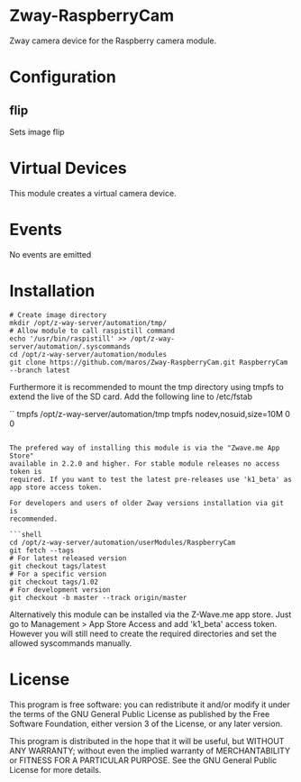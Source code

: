 # Zway-RaspberryCam

Zway camera device for the Raspberry camera module.

# Configuration

## flip

Sets image flip

# Virtual Devices

This module creates a virtual camera device.

# Events

No events are emitted

# Installation

```shell
# Create image directory
mkdir /opt/z-way-server/automation/tmp/
# Allow module to call raspistill command
echo '/usr/bin/raspistill' >> /opt/z-way-server/automation/.syscommands
cd /opt/z-way-server/automation/modules
git clone https://github.com/maros/Zway-RaspberryCam.git RaspberryCam --branch latest
```

Furthermore it is recommended to mount the tmp directory using tmpfs to extend
the live of the SD card. Add the following line to /etc/fstab

``
 tmpfs /opt/z-way-server/automation/tmp tmpfs nodev,nosuid,size=10M 0 0
```

The prefered way of installing this module is via the "Zwave.me App Store"
available in 2.2.0 and higher. For stable module releases no access token is 
required. If you want to test the latest pre-releases use 'k1_beta' as 
app store access token.

For developers and users of older Zway versions installation via git is 
recommended.

```shell
cd /opt/z-way-server/automation/userModules/RaspberryCam
git fetch --tags
# For latest released version
git checkout tags/latest
# For a specific version
git checkout tags/1.02
# For development version
git checkout -b master --track origin/master
```

Alternatively this module can be installed via the Z-Wave.me app store. Just
go to Management > App Store Access and add 'k1_beta' access token. However
you will still need to create the required directories and set the allowed 
syscommands manually.

# License

This program is free software: you can redistribute it and/or modify
it under the terms of the GNU General Public License as published by
the Free Software Foundation, either version 3 of the License, or any 
later version.

This program is distributed in the hope that it will be useful,
but WITHOUT ANY WARRANTY; without even the implied warranty of
MERCHANTABILITY or FITNESS FOR A PARTICULAR PURPOSE. See the
GNU General Public License for more details.
